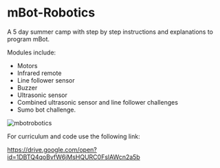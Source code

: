 # mBot-Robotics
A 5 day summer camp with step by step instructions and explanations to program mBot. 

Modules include: 
  - Motors
  - Infrared remote
  - Line follower sensor
  - Buzzer
  - Ultrasonic sensor
  - Combined ultrasonic sensor and line follower challenges
  - Sumo bot challenge. 

![mbotrobotics](https://user-images.githubusercontent.com/39010672/42415545-91bc0de4-8217-11e8-99c1-162c2146f4fe.JPG)

For curriculum and code use the following link:

https://drive.google.com/open?id=1DBTQ4qoBvfW6jMsHQURC0FslAWcn2a5b
